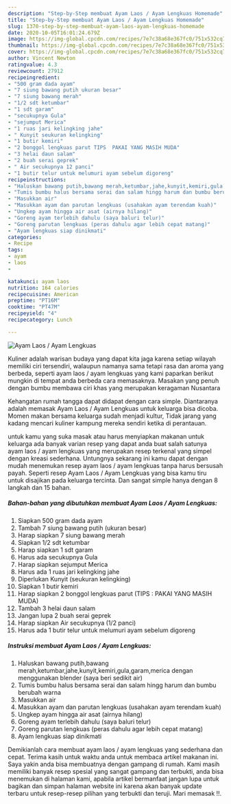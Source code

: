 ```yaml
---
description: "Step-by-Step membuat Ayam Laos / Ayam Lengkuas Homemade"
title: "Step-by-Step membuat Ayam Laos / Ayam Lengkuas Homemade"
slug: 1370-step-by-step-membuat-ayam-laos-ayam-lengkuas-homemade
date: 2020-10-05T16:01:24.679Z
image: https://img-global.cpcdn.com/recipes/7e7c38a68e367fc0/751x532cq70/ayam-laos-ayam-lengkuas-foto-resep-utama.jpg
thumbnail: https://img-global.cpcdn.com/recipes/7e7c38a68e367fc0/751x532cq70/ayam-laos-ayam-lengkuas-foto-resep-utama.jpg
cover: https://img-global.cpcdn.com/recipes/7e7c38a68e367fc0/751x532cq70/ayam-laos-ayam-lengkuas-foto-resep-utama.jpg
author: Vincent Newton
ratingvalue: 4.3
reviewcount: 27912
recipeingredient:
- "500 gram dada ayam"
- "7 siung bawang putih ukuran besar"
- "7 siung bawang merah"
- "1/2 sdt ketumbar"
- "1 sdt garam"
- "secukupnya Gula"
- "sejumput Merica"
- "1 ruas jari kelingking jahe"
- " Kunyit seukuran kelingking"
- "1 butir kemiri"
- "2 bonggol lengkuas parut TIPS  PAKAI YANG MASIH MUDA"
- "3 helai daun salam"
- "2 buah serai geprek"
- " Air secukupnya 12 panci"
- "1 butir telur untuk melumuri ayam sebelum digoreng"
recipeinstructions:
- "Haluskan bawang putih,bawang merah,ketumbar,jahe,kunyit,kemiri,gula,garam,merica dengan menggunakan blender (saya beri sedikit air)"
- "Tumis bumbu halus bersama serai dan salam hingg harum dan bumbu berubah warna"
- "Masukkan air"
- "Masukkan ayam dan parutan lengkuas (usahakan ayam terendam kuah)"
- "Ungkep ayam hingga air asat (airnya hilang)"
- "Goreng ayam terlebih dahulu (saya baluri telur)"
- "Goreng parutan lengkuas (peras dahulu agar lebih cepat matang)"
- "Ayam lengkuas siap dinikmati"
categories:
- Recipe
tags:
- ayam
- laos
- 

katakunci: ayam laos  
nutrition: 164 calories
recipecuisine: American
preptime: "PT16M"
cooktime: "PT47M"
recipeyield: "4"
recipecategory: Lunch

---
```



![Ayam Laos / Ayam Lengkuas](https://img-global.cpcdn.com/recipes/7e7c38a68e367fc0/751x532cq70/ayam-laos-ayam-lengkuas-foto-resep-utama.jpg)

Kuliner adalah warisan budaya yang dapat kita jaga karena setiap wilayah memiliki ciri tersendiri, walaupun namanya sama tetapi rasa dan aroma yang berbeda, seperti ayam laos / ayam lengkuas yang kami paparkan berikut mungkin di tempat anda berbeda cara memasaknya. Masakan yang penuh dengan bumbu membawa ciri khas yang merupakan keragaman Nusantara

Kehangatan rumah tangga dapat didapat dengan cara simple. Diantaranya adalah memasak Ayam Laos / Ayam Lengkuas untuk keluarga bisa dicoba. Momen makan bersama keluarga sudah menjadi kultur, Tidak jarang yang kadang mencari kuliner kampung mereka sendiri ketika di perantauan.



untuk kamu yang suka masak atau harus menyiapkan makanan untuk keluarga ada banyak varian resep yang dapat anda buat salah satunya ayam laos / ayam lengkuas yang merupakan resep terkenal yang simpel dengan kreasi sederhana. Untungnya sekarang ini kamu dapat dengan mudah menemukan resep ayam laos / ayam lengkuas tanpa harus bersusah payah.
Seperti resep Ayam Laos / Ayam Lengkuas yang bisa kamu tiru untuk disajikan pada keluarga tercinta. Dan sangat simple hanya dengan 8 langkah dan 15 bahan.


<!--inarticleads1-->

##### Bahan-bahan yang dibutuhkan membuat Ayam Laos / Ayam Lengkuas:

1. Siapkan 500 gram dada ayam
1. Tambah 7 siung bawang putih (ukuran besar)
1. Harap siapkan 7 siung bawang merah
1. Siapkan 1/2 sdt ketumbar
1. Harap siapkan 1 sdt garam
1. Harus ada secukupnya Gula
1. Harap siapkan sejumput Merica
1. Harus ada 1 ruas jari kelingking jahe
1. Diperlukan  Kunyit (seukuran kelingking)
1. Siapkan 1 butir kemiri
1. Harap siapkan 2 bonggol lengkuas parut (TIPS : PAKAI YANG MASIH MUDA)
1. Tambah 3 helai daun salam
1. Jangan lupa 2 buah serai geprek
1. Harap siapkan  Air secukupnya (1/2 panci)
1. Harus ada 1 butir telur untuk melumuri ayam sebelum digoreng




<!--inarticleads2-->

##### Instruksi membuat  Ayam Laos / Ayam Lengkuas:

1. Haluskan bawang putih,bawang merah,ketumbar,jahe,kunyit,kemiri,gula,garam,merica dengan menggunakan blender (saya beri sedikit air)
1. Tumis bumbu halus bersama serai dan salam hingg harum dan bumbu berubah warna
1. Masukkan air
1. Masukkan ayam dan parutan lengkuas (usahakan ayam terendam kuah)
1. Ungkep ayam hingga air asat (airnya hilang)
1. Goreng ayam terlebih dahulu (saya baluri telur)
1. Goreng parutan lengkuas (peras dahulu agar lebih cepat matang)
1. Ayam lengkuas siap dinikmati




Demikianlah cara membuat ayam laos / ayam lengkuas yang sederhana dan cepat. Terima kasih untuk waktu anda untuk membaca artikel makanan ini. Saya yakin anda bisa membuatnya dengan gampang di rumah. Kami masih memiliki banyak resep spesial yang sangat gampang dan terbukti, anda bisa menemukan di halaman kami, apabila artikel bermanfaat jangan lupa untuk bagikan dan simpan halaman website ini karena akan banyak update terbaru untuk resep-resep pilihan yang terbukti dan teruji. Mari memasak !!. 
